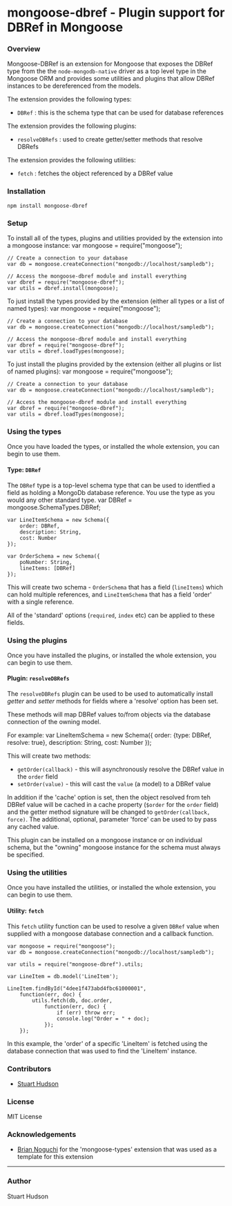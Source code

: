 mongoose-dbref - Plugin support for DBRef in Mongoose 
==============

### Overview

Mongoose-DBRef is an extension for Mongoose that exposes the DBRef type from the the `node-mongodb-native`
driver as a top level type in the Mongoose ORM and provides some utilities and plugins that allow DBRef instances 
to be dereferenced from the models.

The extension provides the following types:

- `DBRef` : this is the schema type that can be used for database references

The extension provides the following plugins:

- `resolveDBRefs` : used to create getter/setter methods that resolve DBRefs

The extension provides the following utilities:

- `fetch` : fetches the object referenced by a DBRef value


### Installation
	npm install mongoose-dbref

### Setup
To install all of the types, plugins and utilities provided by the extension into a mongoose instance:
	var mongoose = require("mongoose");
	   
	// Create a connection to your database
	var db = mongoose.createConnection("mongodb://localhost/sampledb");
	
	// Access the mongoose-dbref module and install everything
	var dbref = require("mongoose-dbref");
	var utils = dbref.install(mongoose);

To just install the types provided by the extension (either all types or a list of named types):
	var mongoose = require("mongoose");
   
	// Create a connection to your database
	var db = mongoose.createConnection("mongodb://localhost/sampledb");

	// Access the mongoose-dbref module and install everything
	var dbref = require("mongoose-dbref");
	var utils = dbref.loadTypes(mongoose);

To just install the plugins provided by the extension (either all plugins or list of named plugins):
	var mongoose = require("mongoose");
	   
	// Create a connection to your database
	var db = mongoose.createConnection("mongodb://localhost/sampledb");
	
	// Access the mongoose-dbref module and install everything
	var dbref = require("mongoose-dbref");
	var utils = dbref.loadTypes(mongoose);

### Using the types
Once you have loaded the types, or installed the whole extension, you can begin to use them.

#### Type: `DBRef`
The `DBRef` type is a top-level schema type that can be used to identfied a field as holding
a MongoDb database reference.  You use the type as you would any other standard type.
	var DBRef = mongoose.SchemaTypes.DBRef;
	
	var LineItemSchema = new Schema({
		order: DBRef,
	 	description: String,
		cost: Number
	});
	
	var OrderSchema = new Schema({
		poNumber: String,
		lineItems: [DBRef]
	});

This will create two schema - `OrderSchema` that has a field (`lineItems`) which can hold 
multiple references, and `LineItemSchema` that has a field 'order' with a single reference.

All of the 'standard' options (`required`, `index` etc) can be applied to these fields.

### Using the plugins
Once you have installed the plugins, or installed the whole extension, you can begin to use them.

#### Plugin: `resolveDBRefs`
The `resolveDBRefs` plugin can be used to be used to automatically install *getter* and *setter*
methods for fields where a 'resolve' option has been set.

These methods will map DBRef values to/from objects via the database connection of the owning 
model.

For example:
	var LineItemSchema = new Schema({
		order: {type: DBRef, resolve: true},
	 	description: String,
		cost: Number
	});

This will create two methods:
- `getOrder(callback)` - this will asynchronously resolve the DBRef value in the `order` field
- `setOrder(value)` - this will cast the `value` (a model) to a DBRef value

In addition if the 'cache' option is set, then the object resolved from teh DBRef value will be 
cached in a cache property (`$order` for the `order` field) and the getter method signature
will be changed to `getOrder(callback, force)`.  The additional, optional, parameter 'force'
can be used to by pass any cached value.

This plugin can be installed on a mongoose instance or on individual schema, but the "owning"
mongoose instance for the schema must always be specified.  

### Using the utilities
Once you have installed the utilities, or installed the whole extension, you can begin to use them.

#### Utility: `fetch`
This `fetch` utility function can be used to resolve a given `DBRef` value when supplied with a mongoose
database connection and a callback function.

	var mongoose = require("mongoose");
	var db = mongoose.createConnection("mongodb://localhost/sampledb");
	
	var utils = require("mongoose-dbref").utils;
	
	var LineItem = db.model('LineItem');
	
	LineItem.findById("4dee1f473abd4fbc61000001",
		function(err, doc) {
			utils.fetch(db, doc.order,
				function(err, doc) {
				    if (err) throw err;
					console.log("Order = " + doc);
				});
		});

In this example, the 'order' of a specific 'LineItem' is fetched using the database connection that
was used to find the 'LineItem' instance.

### Contributors
- [Stuart Hudson](https://github.com/goulash1971)

### License
MIT License

### Acknowledgements
- [Brian Noguchi](https://github.com/bnoguchi) for the 'mongoose-types' extension that was used as a template for this extension

---
### Author
Stuart Hudson		 
